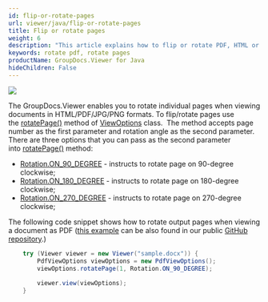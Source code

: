 ```yaml
---
id: flip-or-rotate-pages
url: viewer/java/flip-or-rotate-pages
title: Flip or rotate pages
weight: 6
description: "This article explains how to flip or rotate PDF, HTML or Image pages when rendering documents with GroupDocs.Viewer within your Java applications."
keywords: rotate pdf, rotate pages
productName: GroupDocs.Viewer for Java
hideChildren: False
---
```

![](viewer/java/images/flip-or-rotate-pages.png)

The GroupDocs.Viewer enables you to rotate individual pages when viewing documents in HTML/PDF/JPG/PNG formats. To flip/rotate pages use the [rotatePage()](https://apireference.groupdocs.com/viewer/java/com.groupdocs.viewer.options/ViewOptions#rotatePage(int,%20int)) method of [ViewOptions](https://apireference.groupdocs.com/viewer/java/com.groupdocs.viewer.options/ViewOptions) class.  The method accepts page number as the first parameter and rotation angle as the second parameter. There are three options that you can pass as the second parameter into [rotatePage()](https://apireference.groupdocs.com/viewer/java/com.groupdocs.viewer.options/ViewOptions#rotatePage(int,%20int)) method:

* [Rotation.ON_90_DEGREE](https://apireference.groupdocs.com/viewer/java/com.groupdocs.viewer.options/Rotation#ON_90_DEGREE) - instructs to rotate page on 90-degree clockwise;
* [Rotation.ON_180_DEGREE](https://apireference.groupdocs.com/viewer/java/com.groupdocs.viewer.options/Rotation#ON_180_DEGREE) - instructs to rotate page on 180-degree clockwise;
* [Rotation.ON_270_DEGREE](https://apireference.groupdocs.com/viewer/java/com.groupdocs.viewer.options/Rotation#ON_270_DEGREE) - instructs to rotate page on 270-degree clockwise;

The following code snippet shows how to rotate output pages when viewing a document as PDF ([this example](https://github.com/groupdocs-viewer/GroupDocs.Viewer-for-Java/blob/master/Examples/src/main/java/com/groupdocs/viewer/examples/advanced_usage/rendering/common_rendering_options/RotatePages.java) can be also found in our public [GitHub repository](https://github.com/groupdocs-viewer/GroupDocs.Viewer-for-Java).)

```java
    try (Viewer viewer = new Viewer("sample.docx")) {
        PdfViewOptions viewOptions = new PdfViewOptions();
        viewOptions.rotatePage(1, Rotation.ON_90_DEGREE);
    
        viewer.view(viewOptions);
    }
```
